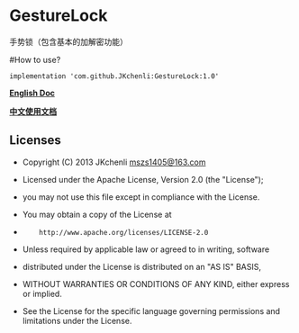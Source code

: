 # GestureLock
手势锁（包含基本的加解密功能）

#How to use?
```
implementation 'com.github.JKchenli:GestureLock:1.0'
```

[**English Doc**](https://github.com/JKchenli/GestureLock/blob/main/Manual.md)

[**中文使用文档**](https://github.com/JKchenli/GestureLock/blob/main/Manual_CN.md)


## Licenses
- Copyright (C) 2013 JKchenli <mszs1405@163.com>

- Licensed under the Apache License, Version 2.0 (the "License");
- you may not use this file except in compliance with the License.
- You may obtain a copy of the License at

-         http://www.apache.org/licenses/LICENSE-2.0

- Unless required by applicable law or agreed to in writing, software
- distributed under the License is distributed on an "AS IS" BASIS,
- WITHOUT WARRANTIES OR CONDITIONS OF ANY KIND, either express or implied.
- See the License for the specific language governing permissions and
  limitations under the License.